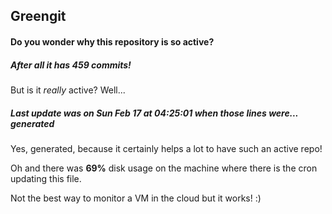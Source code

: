 ## Greengit

#### Do you wonder why this repository is so active?

##### After all it has 459 commits!

But is it *really* active? Well...

##### Last update was on Sun Feb 17 at 04:25:01 when those lines were... generated

Yes, generated, because it certainly helps a lot to have such an active repo!

Oh and there was **69%** disk usage on the machine
where there is the cron updating this file.

Not the best way to monitor a VM in the cloud but it works! :)
